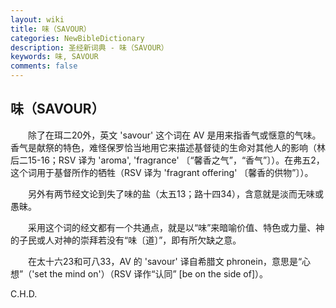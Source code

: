 ```yaml
---
layout: wiki
title: 味（SAVOUR）
categories: NewBibleDictionary
description: 圣经新词典 - 味（SAVOUR）
keywords: 味, SAVOUR
comments: false
---
```


## 味（SAVOUR）

　　除了在珥二20外，英文 'savour' 这个词在 AV 是用来指香气或惬意的气味。香气是献祭的特色，难怪保罗恰当地用它来描述基督徒的生命对其他人的影响（林后二15-16；RSV 译为 'aroma', 'fragrance' 〔“馨香之气”，“香气”〕）。在弗五2，这个词用于基督所作的牺牲（RSV 译为 'fragrant offering' 〔馨香的供物”〕）。

　　另外有两节经文论到失了味的盐（太五13；路十四34），含意就是淡而无味或愚昧。

　　采用这个词的经文都有一个共通点，就是以“味”来暗喻价值、特色或力量、神的子民或人对神的崇拜若没有“味〔道〕”，即有所欠缺之意。

　　在太十六23和可八33，AV 的 'savour' 译自希腊文 phronein，意思是“心想”（'set the mind on'）（RSV 译作“认同” [be on the side of]）。

C.H.D.








